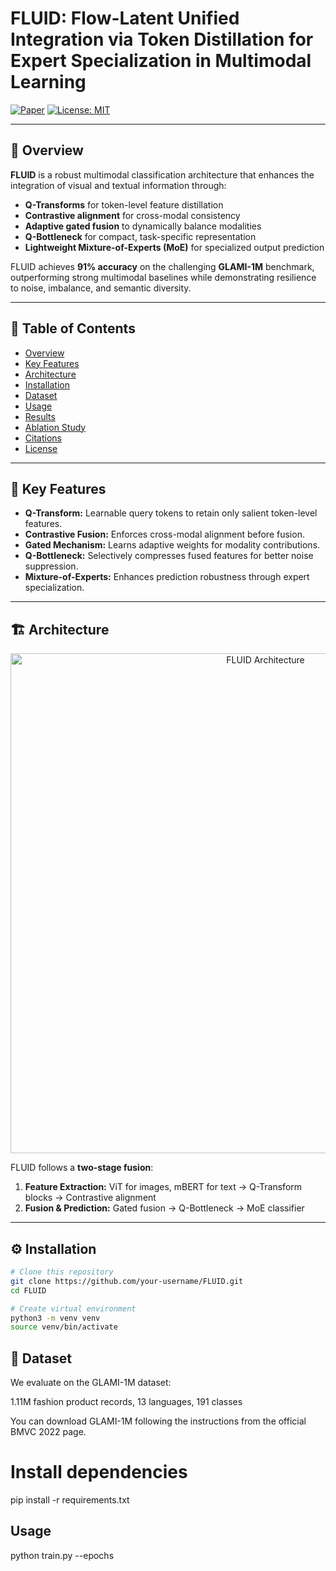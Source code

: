 # FLUID: Flow-Latent Unified Integration via Token Distillation for Expert Specialization in Multimodal Learning

[![Paper](https://img.shields.io/badge/Paper-arXiv-b31b1b.svg)](https://arxiv.org/abs/2508.07264)
[![License: MIT](https://img.shields.io/badge/License-MIT-yellow.svg)](./LICENSE)

---

## 📌 Overview
**FLUID** is a robust multimodal classification architecture that enhances the integration of visual and textual information through:
- **Q-Transforms** for token-level feature distillation
- **Contrastive alignment** for cross-modal consistency
- **Adaptive gated fusion** to dynamically balance modalities
- **Q-Bottleneck** for compact, task-specific representation
- **Lightweight Mixture-of-Experts (MoE)** for specialized output prediction

FLUID achieves **91% accuracy** on the challenging **GLAMI-1M** benchmark, outperforming strong multimodal baselines while demonstrating resilience to noise, imbalance, and semantic diversity.

---

## 📜 Table of Contents
- [Overview](#-overview)
- [Key Features](#-key-features)
- [Architecture](#-architecture)
- [Installation](#-installation)
- [Dataset](#-dataset)
- [Usage](#-usage)
- [Results](#-results)
- [Ablation Study](#-ablation-study)
- [Citations](#-citations)
- [License](#-license)

---

## 🚀 Key Features
- **Q-Transform:** Learnable query tokens to retain only salient token-level features.
- **Contrastive Fusion:** Enforces cross-modal alignment before fusion.
- **Gated Mechanism:** Learns adaptive weights for modality contributions.
- **Q-Bottleneck:** Selectively compresses fused features for better noise suppression.
- **Mixture-of-Experts:** Enhances prediction robustness through expert specialization.

---

## 🏗 Architecture
<p align="center">
  <img src="./assets/fluid_architecture.png" alt="FLUID Architecture" width="800">
</p>

FLUID follows a **two-stage fusion**:
1. **Feature Extraction:** ViT for images, mBERT for text → Q-Transform blocks → Contrastive alignment
2. **Fusion & Prediction:** Gated fusion → Q-Bottleneck → MoE classifier

---

## ⚙ Installation
```bash
# Clone this repository
git clone https://github.com/your-username/FLUID.git
cd FLUID

# Create virtual environment
python3 -m venv venv
source venv/bin/activate
```

## 📂 Dataset

We evaluate on the GLAMI-1M dataset:

1.11M fashion product records, 13 languages, 191 classes

You can download GLAMI-1M following the instructions from the official BMVC 2022 page.

# Install dependencies
pip install -r requirements.txt

## Usage

python train.py --epochs
